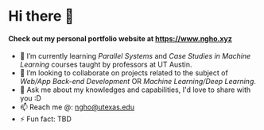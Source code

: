 # Hi there 👋

#### Check out my personal portfolio website at https://www.ngho.xyz

- 🌱 I’m currently learning _Parallel Systems_ and _Case Studies in Machine Learning_ courses taught by professors at UT Austin.
- 👯 I’m looking to collaborate on projects related to the subject of _Web/App Back-end Development_ OR _Machine Learning/Deep Learning_.
- 💬 Ask me about my knowledges and capabilities, I'd love to share with you :D
- 📫 Reach me @: ngho@utexas.edu
- ⚡ Fun fact: TBD
